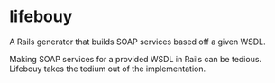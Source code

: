 # lifebouy
A Rails generator that builds SOAP services based off a given WSDL.

Making SOAP services for a provided WSDL in Rails can be tedious.  Lifebouy 
takes the tedium out of the implementation.
